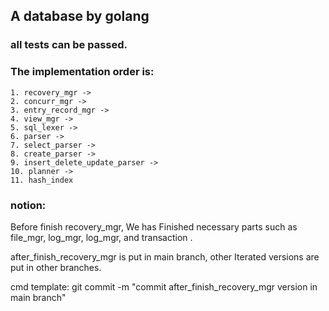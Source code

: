 ## A database by golang

### all tests can be passed.

### The implementation order is:

```
1. recovery_mgr ->
2. concurr_mgr ->
3. entry_record_mgr ->
4. view_mgr ->
5. sql_lexer ->
6. parser ->
7. select_parser ->
8. create_parser ->
9. insert_delete_update_parser ->
10. planner ->
11. hash_index
```

### notion:

Before finish recovery_mgr,
We has Finished necessary parts such as file_mgr, log_mgr, log_mgr, and transaction .

after_finish_recovery_mgr is put in main branch, other Iterated versions are put in other branches.

cmd template: 
  git commit -m "commit after_finish_recovery_mgr version in main branch"

